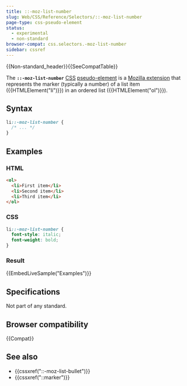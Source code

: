 ```yaml
---
title: ::-moz-list-number
slug: Web/CSS/Reference/Selectors/::-moz-list-number
page-type: css-pseudo-element
status:
  - experimental
  - non-standard
browser-compat: css.selectors.-moz-list-number
sidebar: cssref
---
```


{{Non-standard_header}}{{SeeCompatTable}}

The **`::-moz-list-number`** [CSS](/en-US/docs/Web/CSS) [pseudo-element](/en-US/docs/Web/CSS/Reference/Selectors/Pseudo-elements) is a [Mozilla extension](/en-US/docs/Web/CSS/Reference/Mozilla_extensions) that represents the marker (typically a number) of a list item ({{HTMLElement("li")}}) in an ordered list ({{HTMLElement("ol")}}).

## Syntax

```css
li::-moz-list-number {
  /* ... */
}
```

## Examples

### HTML

```html
<ol>
  <li>First item</li>
  <li>Second item</li>
  <li>Third item</li>
</ol>
```

### CSS

```css
li::-moz-list-number {
  font-style: italic;
  font-weight: bold;
}
```

### Result

{{EmbedLiveSample("Examples")}}

## Specifications

Not part of any standard.

## Browser compatibility

{{Compat}}

## See also

- {{cssxref("::-moz-list-bullet")}}
- {{cssxref("::marker")}}
